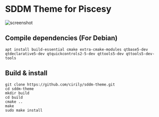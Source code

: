 # SDDM Theme for Piscesy

![screenshot](screenshot.png)

## Compile dependencies (For Debian)

```shell
apt install build-essential cmake extra-cmake-modules qtbase5-dev qtdeclarative5-dev qtquickcontrols2-5-dev qttools5-dev qttools5-dev-tools
```

## Build & install 
```shell
git clone https://github.com/cirily/sddm-theme.git
cd sddm-theme
mkdir build
cd build
cmake ..
make
sudo make install
```
